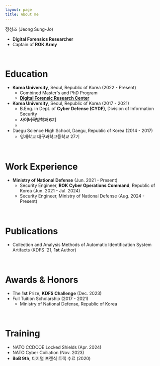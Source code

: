 ```yaml
---
layout: page
title: About me
---
```


정성조 (Jeong Sung-Jo)
- **Digital Forensics Researcher**
- Captain of **ROK Army**

<br />

# Education
 - **Korea University**, Seoul, Republic of Korea (2022 - Present)
   - Combined Master's and PhD Program
   - **[Digital Forensic Research Center](https://dfrc.korea.ac.kr/)**
- **Korea University**, Seoul, Republic of Korea (2017 - 2021)
  - B.Eng. in Dept. of **Cyber Defense (CYDF)**, Division of Information Security
  - **사이버국방학과 6기**
  - 
- Daegu Science High School, Daegu, Republic of Korea (2014 - 2017)
  - 영재학교 대구과학고등학교 27기

<br />

# Work Experience
- **Ministry of National Defense** (Jun. 2021 - Present)
  - Security Engineer, **ROK Cyber Operations Command**, Republic of Korea (Jun. 2021 - Jul. 2024)
  - Security Engineer, Ministry of National Defense (Aug. 2024 - Present) 

<br />

# Publications
- Collection and Analysis Methods of Automatic Identification System Artifacts (KDFS `21, **1st** Author)

<br />

# Awards & Honors
- The **1st** Prize, **KDFS Challenge** (Dec. 2023)
- Full Tuition Scholarship (2017 - 2021)
  - Ministry of National Defense, Republic of Korea
  
<br />

# Training
- NATO CCDCOE Locked Shields (Apr. 2024)
- NATO Cyber Coiliation (Nov. 2023)
- **BoB 9th**, 디지털 포렌식 트랙 수료 (2020)